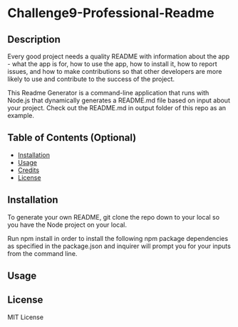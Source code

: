 # Challenge9-Professional-Readme
## Description

Every good project needs a quality README with information about the app - what the app is for, how to use the app, how to install it, how to report issues, and how to make contributions so that other developers are more likely to use and contribute to the success of the project.

This Readme Generator is a command-line application that runs with Node.js that dynamically generates a README.md file based on input about your project. Check out the README.md in output folder of this repo as an example.

## Table of Contents (Optional)


- [Installation](#installation)
- [Usage](#usage)
- [Credits](#credits)
- [License](#license)

## Installation

To generate your own README, git clone the repo down to your local so you have the Node project on your local.

Run npm install in order to install the following npm package dependencies as specified in the package.json and inquirer will prompt you for your inputs from the command line.

## Usage


## License

MIT License
